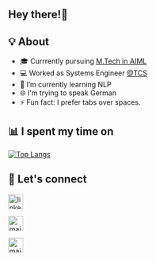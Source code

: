 
<!--**shreyadm/shreyadm** is a ✨ _special_ ✨ repository because its `README.md` (this file) appears on your GitHub profile.

Here are some ideas to get you started:

- 🔭 I’m currently working on ...
- 🌱 I’m currently learning ...
- 👯 I’m looking to collaborate on ...
- 🤔 I’m looking for help with ...
- 💬 Ask me about ...
- 📫 How to reach me: ...
- 😄 Pronouns: ...
- ⚡ Fun fact: ...

<!--[![Top Langs](https://github-readme-stats.vercel.app/api/top-langs/?username=shreyadm&layout=compact)](https://github.com/anuraghazra/github-readme-stats)

-->

<h2>Hey there!👋</h2>

<!-- language: lang-none -->
<!--      .-.            .-.                                                                        .-.            .-.
        (  |.-.      .-.|  )                                                                      (  |.-.      .-.|  ) 
       .-'/__ )     ( __\ '-.                                                                    .-'/__ )     ( __\ '-.
      (__/ \           / \___)                                                                  (__/ \           / \___)
         \_/           \_/                                                                         \_/           \_/            
 -->
<!-- <h2 align="center">I'm Shreya, an IT undergrad   👩‍💻 exploring new technologies ✨ </h2> -->

## 💡 About
<!-- - 🔭 I’m currently working on my Final year Project -->
- 🎓 Currrently pursuing [M.Tech in AIML](https://www.sitpune.edu.in/mtech-AI)
- 💻 Worked as Systems Engineer [@TCS](https://www.tcs.com/)
- 🌱 I’m currently learning NLP
- 🌐 I'm trying to speak German 
- ⚡ Fun fact: I prefer tabs over spaces.

## 📊 I spent my time on

<!-- [![GitHub Streak](https://streak-stats.demolab.com/?user=shreyadm&theme=dark)](https://git.io/streak-stats)
&nbsp; &nbsp; &nbsp; &nbsp;
[![Top Langs](https://github-readme-stats.vercel.app/api/top-langs/?username=shreyadm&layout=compact)](https://github.com/anuraghazra/github-readme-stats)
 -->
[![Top Langs](https://github-readme-stats.vercel.app/api/top-langs/?username=shreyadm&hide_progress=true&theme=dark)](https://github.com/anuraghazra/github-readme-stats)

## 🔗 Let's connect
[<img src='https://github.com/shreyadm/shreyadm/assets/51232994/10758725-d3e5-40a4-b457-2e7e1392ce77' alt='linkedin' height='30'>](https://www.linkedin.com/in/shreya-mahajan-74333a195/)     

[<img src='https://github.com/shreyadm/shreyadm/assets/51232994/46cc0859-c283-45f1-8e52-50bda740c904' alt='mail' height='30'>](mailto:work.shreyadm@gmail.com)

[<img src='https://github.com/shreyadm/shreyadm/assets/51232994/3ac8d990-c773-42d4-91bc-98a8f871eef3' alt='mail' height='30'>](https://drive.google.com/drive/folders/1sCMXIBVXGgTaO4qylQ1OLwbeVWWkOUWs?usp=sharing
)  

<!-- ![image](https://github.com/shreyadm/shreyadm/assets/51232994/10758725-d3e5-40a4-b457-2e7e1392ce77) -->


<!-- ![](https://komarev.com/ghpvc/?username=shreyadm&color=blue) -->

<!-- 
[![GitHub Streak](https://github-readme-streak-stats.herokuapp.com/?user=shreyadm)](https://git.io/streak-stats)
[![Anurag's GitHub stats](https://github-readme-stats.vercel.app/api?username=shreyadm)](https://github.com/anuraghazra/github-readme-stats)
![](https://komarev.com/ghpvc/?username=shreyadm&color=dc143c) -->

